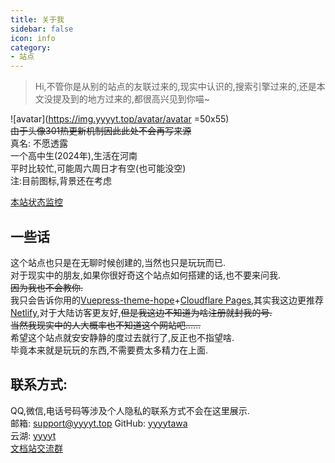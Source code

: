 ```yaml
---
title: 关于我
sidebar: false
icon: info
category:
- 站点
---
```


> Hi,不管你是从别的站点的友联过来的,现实中认识的,搜索引擎过来的,还是本文没提及到的地方过来的,都很高兴见到你喵\~  

![avatar](https://img.yyyyt.top/avatar/avatar =50x55)  
~~由于头像301热更新机制因此此处不会再写来源~~  
真名: 不愿透露  
一个高中生(2024年),生活在河南  
平时比较忙,可能周六周日才有空(也可能没空)  
注:目前图标,背景还在考虑  

[本站状态监控](https://status.yyyyt.top)

## 一些话  

这个站点也只是在无聊时候创建的,当然也只是玩玩而已.  
对于现实中的朋友,如果你很好奇这个站点如何搭建的话,也不要来问我.  
~~因为我也不会教你.~~  
我只会告诉你用的[Vuepress-theme-hope](https://theme-hope.vuejs.press/zh/)+[Cloudflare Pages](https://www.cloudflare.com/developer-platform/products/pages/),其实我这边更推荐[Netlify](https://www.netlify.com/),对于大陆访客更友好,~~但是我这边不知道为啥注册就封我的号.~~  
~~当然我现实中的人大概率也不知道这个网站吧......~~  
希望这个站点就安安静静的度过去就行了,反正也不指望啥.  
毕竟本来就是玩玩的东西,不需要费太多精力在上面.    

## 联系方式:  
QQ,微信,电话号码等涉及个人隐私的联系方式不会在这里展示.  
邮箱: [support@yyyyt.top](mailto:support@yyyyt.top)<Badge text="不常看" type="warning"/>
GitHub: [yyyytawa](https://github.com/yyyytawa)<Badge text="有通知会看" type="note"/>  
云湖: [yyyyt](https://www.yhchat.com/user/homepage/7354488)<Badge text="没事勿扰" type="danger"/>  
[文档站交流群](https://yhfx.jwznb.com/share?key=AzLufUpeqlvP&ts=1726939457)<Badge text="不推荐" type="note"/>  